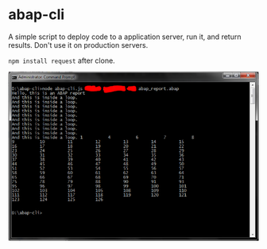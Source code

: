 abap-cli
========

A simple script to deploy code to a application server, run it, and return results. 
Don't use it on production servers.

`npm install request` after clone. 

![](screenshots/run.PNG)

